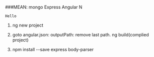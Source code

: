 ###MEAN: mongo Express Angular N


`Hello`
1. ng new project

2. 
    goto angular.json: outputPath: remove last path.
    ng build(complied project)

3.  npm install --save express body-parser
